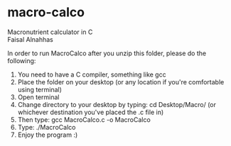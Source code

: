 # macro-calco                     
Macronutrient calculator in C   
Faisal Alnahhas



In order to run MacroCalco after you unzip this folder, please do the following:
1) You need to have a C compiler, something like gcc
2) Place the folder on your desktop (or any location if you're comfortable using terminal)
3) Open terminal
4) Change directory to your desktop by typing: cd Desktop/Macro/ (or whichever destination you've placed the .c file in)
5) Then type: gcc MacroCalco.c -o MacroCalco
6) Type: ./MacroCalco
7) Enjoy the program :)

